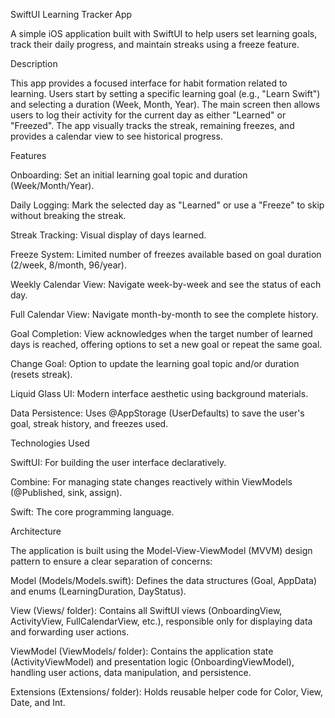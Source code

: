 SwiftUI Learning Tracker App

A simple iOS application built with SwiftUI to help users set learning goals, track their daily progress, and maintain streaks using a freeze feature.

Description

This app provides a focused interface for habit formation related to learning. Users start by setting a specific learning goal (e.g., "Learn Swift") and selecting a duration (Week, Month, Year). The main screen then allows users to log their activity for the current day as either "Learned" or "Freezed". The app visually tracks the streak, remaining freezes, and provides a calendar view to see historical progress.

Features

Onboarding: Set an initial learning goal topic and duration (Week/Month/Year).

Daily Logging: Mark the selected day as "Learned" or use a "Freeze" to skip without breaking the streak.

Streak Tracking: Visual display of days learned.

Freeze System: Limited number of freezes available based on goal duration (2/week, 8/month, 96/year).

Weekly Calendar View: Navigate week-by-week and see the status of each day.

Full Calendar View: Navigate month-by-month to see the complete history.

Goal Completion: View acknowledges when the target number of learned days is reached, offering options to set a new goal or repeat the same goal.

Change Goal: Option to update the learning goal topic and/or duration (resets streak).

Liquid Glass UI: Modern interface aesthetic using background materials.

Data Persistence: Uses @AppStorage (UserDefaults) to save the user's goal, streak history, and freezes used.

Technologies Used

SwiftUI: For building the user interface declaratively.

Combine: For managing state changes reactively within ViewModels (@Published, sink, assign).

Swift: The core programming language.

Architecture

The application is built using the Model-View-ViewModel (MVVM) design pattern to ensure a clear separation of concerns:

Model (Models/Models.swift): Defines the data structures (Goal, AppData) and enums (LearningDuration, DayStatus).

View (Views/ folder): Contains all SwiftUI views (OnboardingView, ActivityView, FullCalendarView, etc.), responsible only for displaying data and forwarding user actions.

ViewModel (ViewModels/ folder): Contains the application state (ActivityViewModel) and presentation logic (OnboardingViewModel), handling user actions, data manipulation, and persistence.

Extensions (Extensions/ folder): Holds reusable helper code for Color, View, Date, and Int.

